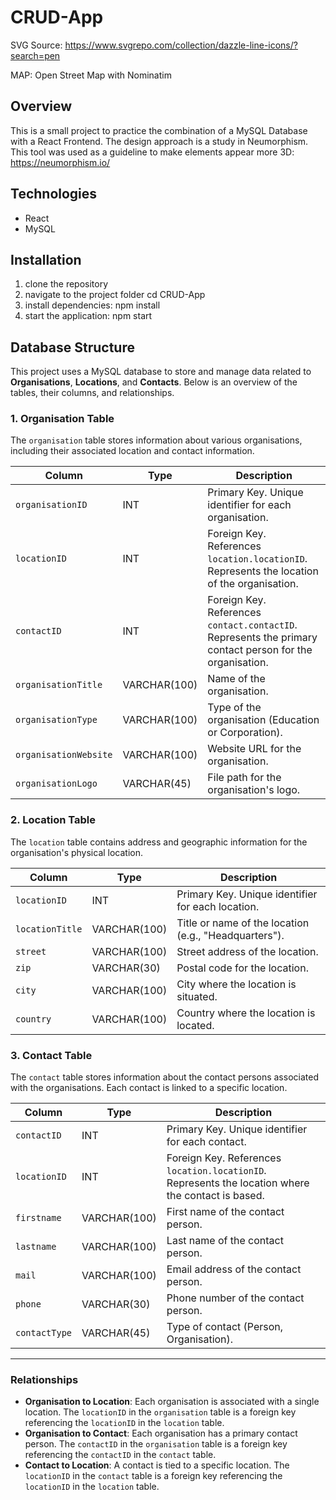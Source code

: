 # CRUD-App
SVG Source: https://www.svgrepo.com/collection/dazzle-line-icons/?search=pen

MAP: Open Street Map with Nominatim

## Overview
This is a small project to practice the combination of a MySQL Database with a React Frontend.
The design approach is a study in Neumorphism. This tool was used as a guideline to make elements appear more 3D: https://neumorphism.io/

## Technologies
- React
- MySQL

## Installation
1. clone the repository
2. navigate to the project folder cd CRUD-App
3. install dependencies: npm install
4. start the application: npm start

## Database Structure

This project uses a MySQL database to store and manage data related to **Organisations**, **Locations**, and **Contacts**. Below is an overview of the tables, their columns, and relationships.

### 1. **Organisation Table**
The `organisation` table stores information about various organisations, including their associated location and contact information.

| Column             | Type         | Description                                                                                              |
|--------------------|--------------|----------------------------------------------------------------------------------------------------------|
| `organisationID`   | INT          | Primary Key. Unique identifier for each organisation.                                                    |
| `locationID`       | INT          | Foreign Key. References `location.locationID`. Represents the location of the organisation.              |
| `contactID`        | INT          | Foreign Key. References `contact.contactID`. Represents the primary contact person for the organisation. |
| `organisationTitle`| VARCHAR(100) | Name of the organisation.                                                                                |
| `organisationType` | VARCHAR(100) | Type of the organisation (Education or Corporation).                                                     |
| `organisationWebsite` | VARCHAR(100) | Website URL for the organisation.                                                                        |
| `organisationLogo` | VARCHAR(45)  | File path for the organisation's logo.                                                                   |

### 2. **Location Table**
The `location` table contains address and geographic information for the organisation's physical location.

| Column            | Type         | Description                                      |
|-------------------|--------------|--------------------------------------------------|
| `locationID`      | INT          | Primary Key. Unique identifier for each location. |
| `locationTitle`   | VARCHAR(100) | Title or name of the location (e.g., "Headquarters"). |
| `street`          | VARCHAR(100) | Street address of the location.                 |
| `zip`             | VARCHAR(30)  | Postal code for the location.                   |
| `city`            | VARCHAR(100) | City where the location is situated.            |
| `country`         | VARCHAR(100) | Country where the location is located.          |

### 3. **Contact Table**
The `contact` table stores information about the contact persons associated with the organisations. Each contact is linked to a specific location.

| Column             | Type         | Description                                                                                        |
|--------------------|--------------|----------------------------------------------------------------------------------------------------|
| `contactID`        | INT          | Primary Key. Unique identifier for each contact.                                                   |
| `locationID`       | INT          | Foreign Key. References `location.locationID`. Represents the location where the contact is based. |
| `firstname`        | VARCHAR(100) | First name of the contact person.                                                                  |
| `lastname`         | VARCHAR(100) | Last name of the contact person.                                                                   |
| `mail`             | VARCHAR(100) | Email address of the contact person.                                                               |
| `phone`            | VARCHAR(30)  | Phone number of the contact person.                                                                |
| `contactType`      | VARCHAR(45)  | Type of contact (Person, Organisation).                                                            |

---

### Relationships

- **Organisation to Location**: Each organisation is associated with a single location. The `locationID` in the `organisation` table is a foreign key referencing the `locationID` in the `location` table.
- **Organisation to Contact**: Each organisation has a primary contact person. The `contactID` in the `organisation` table is a foreign key referencing the `contactID` in the `contact` table.
- **Contact to Location**: A contact is tied to a specific location. The `locationID` in the `contact` table is a foreign key referencing the `locationID` in the `location` table.
